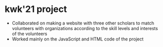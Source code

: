 # kwk'21 project

- Collaborated on making a website with three other scholars to match volunteers with organizations according to the skill levels and interests of the volunteers
- Worked mainly on the JavaScript and HTML code of the project

